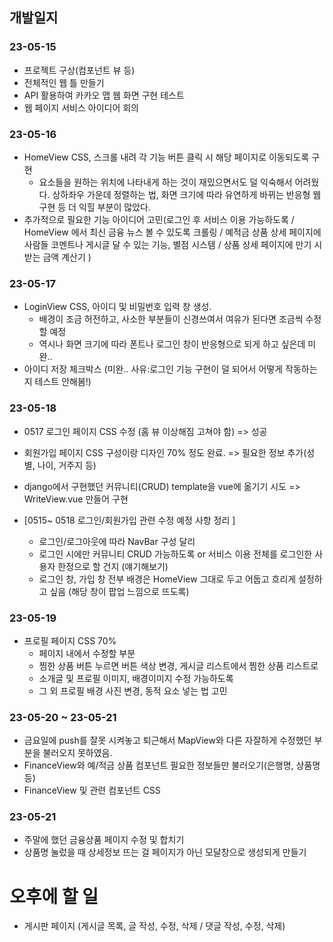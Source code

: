 ## 개발일지

### 23-05-15

- 프로젝트 구상(컴포넌트 뷰 등)
- 전체적인 웹 틀 만들기
- API 활용하여 카카오 맵 웹 화면 구현 테스트
- 웹 페이지 서비스 아이디어 회의 

### 23-05-16

- HomeView CSS, 스크롤 내려 각 기능 버튼 클릭 시 해당 페이지로 이동되도록 구현 
     - 요소들을 원하는 위치에 나타내게 하는 것이 재밌으면서도 덜 익숙해서 어려웠다. 상하좌우 가운데 정렬하는 법, 화면 크기에 따라 유연하게 바뀌는 반응형 웹 구현 등 더 익힐 부분이 많았다.
- 추가적으로 필요한 기능 아이디어 고민(로그인 후 서비스 이용 가능하도록 / HomeView 에서 최신 금융 뉴스 볼 수 있도록 크롤링 / 예적금 상품 상세 페이지에 사람들 코멘트나 게시글 달 수 있는 기능, 별점 시스템 / 상품 상세 페이지에 만기 시 받는 금액 계산기 )

### 23-05-17

- LoginView CSS, 아이디 및 비밀번호 입력 창 생성. 
     - 배경이 조금 허전하고, 사소한 부분들이 신경쓰여서 여유가 된다면 조금씩 수정할 예정 
     - 역시나 화면 크기에 따라 폰트나 로그인 창이 반응형으로 되게 하고 싶은데 미완.. 
- 아이디 저장 체크박스 (미완.. 사유:로그인 기능 구현이 덜 되어서 어떻게 작동하는 지 테스트 안해봄!)

### 23-05-18
- 0517 로그인 페이지 CSS 수정 (홈 뷰 이상해짐 고쳐야 함) => 성공
- 회원가입 페이지 CSS 구성이랑 디자인 70% 정도 완료. => 필요한 정보 추가(성별, 나이, 거주지 등)
- django에서 구현했던 커뮤니티(CRUD) template을 vue에 옮기기 시도 => WriteView.vue 만들어 구현 

- [0515~ 0518 로그인/회원가입 관련 수정 예정 사항 정리 ]
     - 로그인/로그아웃에 따라 NavBar 구성 달리
     - 로그인 시에만 커뮤니티 CRUD 가능하도록 or 서비스 이용 전체를 로그인한 사용자 한정으로 할 건지 (얘기해보기)
     - 로그인 창, 가입 창 전부 배경은 HomeView 그대로 두고 어둡고 흐리게 설정하고 싶음 (해당 창이 팝업 느낌으로 뜨도록)

### 23-05-19
- 프로필 페이지 CSS 70% 
     - 페이지 내에서 수정할 부분
     - 찜한 상품 버튼 누르면 버튼 색상 변경, 게시글 리스트에서 찜한 상품 리스트로
     - 소개글 및 프로필 이미지, 배경이미지 수정 가능하도록 
     - 그 외 프로필 배경 사진 변경, 동적 요소 넣는 법 고민

### 23-05-20 ~ 23-05-21
- 금요일에 push를 잘못 시켜놓고 퇴근해서 MapView와 다른 자잘하게 수정했던 부분을 불러오지 못하였음.
- FinanceView와 예/적금 상품 컴포넌트 필요한 정보들만 불러오기(은행명, 상품명 등)
- FinanceView 및 관련 컴포넌트 CSS 

### 23-05-21 
- 주말에 했던 금융상품 페이지 수정 및 합치기
- 상품명 눌렀을 때 상세정보 뜨는 걸 페이지가 아닌 모달창으로 생성되게 만들기 
# 오후에 할 일 
- 게시판 페이지 (게시글 목록, 글 작성, 수정, 삭제 / 댓글 작성, 수정, 삭제) 

